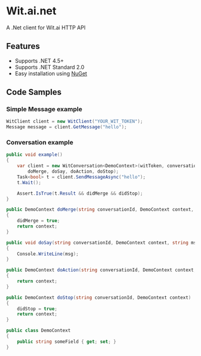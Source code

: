 ﻿# Wit.ai.net

A .Net client for Wit.ai HTTP API

## Features

* Supports .NET 4.5+
* Supports .NET Standard 2.0
* Easy installation using [NuGet](http://nuget.org/packages/Wit.ai.net) 


## Code Samples

### Simple Message example
```csharp
WitClient client = new WitClient("YOUR_WIT_TOKEN");
Message message = client.GetMessage("hello");
```

### Conversation example
```csharp
public void example()
{
    var client = new WitConversation<DemoContext>(witToken, conversationId, null,
        doMerge, doSay, doAction, doStop);
    Task<bool> t = client.SendMessageAsync("hello");
    t.Wait();

    Assert.IsTrue(t.Result && didMerge && didStop);
}

public DemoContext doMerge(string conversationId, DemoContext context, Dictionary<string, List<Entity>> entities, double confidence)
{
    didMerge = true;
    return context;
}

public void doSay(string conversationId, DemoContext context, string msg, double confidence)
{
    Console.WriteLine(msg);
}

public DemoContext doAction(string conversationId, DemoContext context, string action, Dictionary<string, List<Entity>> entities, double confidence)
{
    return context;
}

public DemoContext doStop(string conversationId, DemoContext context)
{
    didStop = true;
    return context;
}

public class DemoContext
{
    public string someField { get; set; }
}
```
